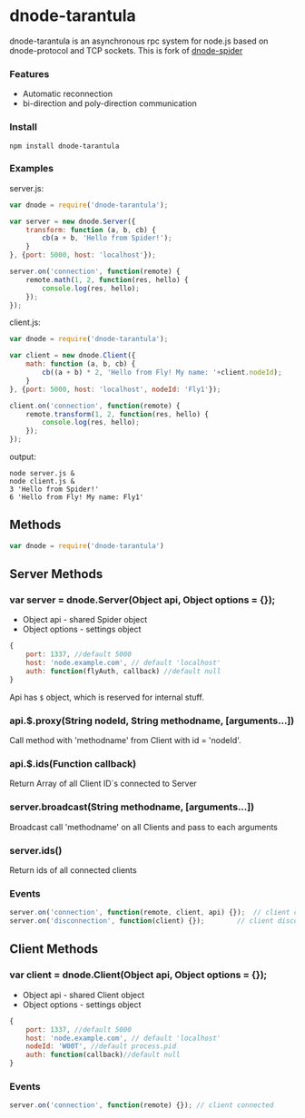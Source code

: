 # dnode-tarantula

dnode-tarantula is an asynchronous rpc system for node.js based on dnode-protocol and TCP sockets.
This is fork of [dnode-spider](https://github.com/llevkin/dnode-spider)

### Features
* Automatic reconnection
* bi-direction and poly-direction communication

### Install

```
npm install dnode-tarantula
```

### Examples

server.js:

``` js
var dnode = require('dnode-tarantula');

var server = new dnode.Server({
	transform: function (a, b, cb) {
		cb(a + b, 'Hello from Spider!');
	}
}, {port: 5000, host: 'localhost'});

server.on('connection', function(remote) {
	remote.math(1, 2, function(res, hello) {
		console.log(res, hello);
	});
});

```

client.js:

``` js
var dnode = require('dnode-tarantula');

var client = new dnode.Client({
	math: function (a, b, cb) {
		cb((a + b) * 2, 'Hello from Fly! My name: '+client.nodeId);
	}
}, {port: 5000, host: 'localhost', nodeId: 'Fly1'});

client.on('connection', function(remote) {
	remote.transform(1, 2, function(res, hello) {
		console.log(res, hello);
	});
});

```

output:
```
node server.js &
node client.js &
3 'Hello from Spider!'
6 'Hello from Fly! My name: Fly1'
```

## Methods

``` js
var dnode = require('dnode-tarantula')
```

## Server Methods

### var server = dnode.Server(Object api, Object options = {});

* Object api - shared Spider object
* Object options - settings object

```js
{
	port: 1337, //default 5000
	host: 'node.example.com', // default 'localhost'
	auth: function(flyAuth, callback) //default null
}
```

Api has `$` object, which is reserved for internal stuff.

### api.$.proxy(String nodeId, String methodname, [arguments...])

Call method with 'methodname' from Client with id = 'nodeId'.

### api.$.ids(Function callback)

Return Array of all Client ID`s connected to Server

### server.broadcast(String methodname, [arguments...])

Broadcast call 'methodname' on all Clients and pass to each arguments

### server.ids()

Return ids of all connected clients

### Events

``` js
server.on('connection', function(remote, client, api) {});	// client connected
server.on('disconnection', function(client) {});		// client disconnected
```

## Client Methods

### var client = dnode.Client(Object api, Object options = {});

* Object api - shared Client object
* Object options - settings object

```js
{
	port: 1337, //default 5000
	host: 'node.example.com', // default 'localhost'
	nodeId: 'W00T', //default process.pid
	auth: function(callback)//default null
}
```

### Events

``` js
server.on('connection', function(remote) {}); // client connected
```
